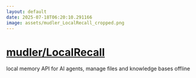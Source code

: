 ```yaml
---
layout: default
date: 2025-07-18T06:20:10.291166
image: assets/mudler_LocalRecall_cropped.png
---
```


# [mudler/LocalRecall](https://github.com/mudler/LocalRecall)

local memory API for AI agents, manage files and knowledge bases offline
